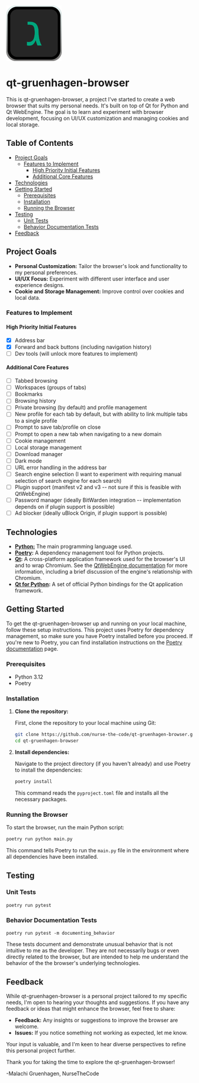 <div style="text-align: left; margin-top: 1em">
  <img src="assets/app-icon.svg" alt="Project Icon" width="150"/>
</div>

# qt-gruenhagen-browser

This is qt-gruenhagen-browser, a project I've started to create a web browser that suits my personal needs. It's built
on top of Qt for Python and Qt WebEngine. The goal is to learn and experiment with browser development, focusing on
UI/UX customization and managing cookies and local storage.

## Table of Contents

- [Project Goals](#project-goals)
  - [Features to Implement](#features-to-implement)
    - [High Priority Initial Features](#high-priority-initial-features)
    - [Additional Core Features](#additional-core-features)
- [Technologies](#technologies)
- [Getting Started](#getting-started)
  - [Prerequisites](#prerequisites)
  - [Installation](#installation)
  - [Running the Browser](#running-the-browser)
- [Testing](#testing)
  - [Unit Tests](#unit-tests)
  - [Behavior Documentation Tests](#behavior-documentation-tests)
- [Feedback](#feedback)

## Project Goals

- **Personal Customization:** Tailor the browser's look and functionality to my personal preferences.
- **UI/UX Focus:** Experiment with different user interface and user experience designs.
- **Cookie and Storage Management:** Improve control over cookies and local data.

### Features to Implement

#### High Priority Initial Features

- [x] Address bar
- [x] Forward and back buttons (including navigation history)
- [ ] Dev tools (will unlock more features to implement)

#### Additional Core Features

- [ ] Tabbed browsing
- [ ] Workspaces (groups of tabs)
- [ ] Bookmarks
- [ ] Browsing history
- [ ] Private browsing (by default) and profile management
- [ ] New profile for each tab by default, but with ability to link multiple tabs to a single profile
- [ ] Prompt to save tab/profile on close
- [ ] Prompt to open a new tab when navigating to a new domain
- [ ] Cookie management
- [ ] Local storage management
- [ ] Download manager
- [ ] Dark mode
- [ ] URL error handling in the address bar
- [ ] Search engine selection (I want to experiment with requiring manual selection of search engine for each search)
- [ ] Plugin support (manifest v2 and v3 -- not sure if this is feasible with QtWebEngine)
- [ ] Password manager (ideally BitWarden integration -- implementation depends on if plugin support is possible)
- [ ] Ad blocker (ideally uBlock Origin, if plugin support is possible)

## Technologies

- **[Python:](https://www.python.org/)** The main programming language used.
- **[Poetry](https://python-poetry.org/):** A dependency management tool for Python projects.
- **[Qt](https://www.qt.io/):** A cross-platform application framework used for the browser's UI and to wrap Chromium.
  See the [QtWebEngine documentation](https://wiki.qt.io/QtWebEngine) for more information, including a brief discussion
  of the engine's relationship with Chromium.
- **[Qt for Python](https://doc.qt.io/qtforpython/):** A set of official Python bindings for the Qt application
  framework.

## Getting Started

To get the qt-gruenhagen-browser up and running on your local machine, follow these setup instructions. This project
uses Poetry for dependency management, so make sure you have Poetry installed before you proceed. If you're new to
Poetry, you can find installation instructions on the [Poetry documentation](https://python-poetry.org/docs/#installation)
page.

### Prerequisites

- Python 3.12
- Poetry

### Installation

1. **Clone the repository:**

   First, clone the repository to your local machine using Git:

   ```sh
   git clone https://github.com/nurse-the-code/qt-gruenhagen-browser.git
   cd qt-gruenhagen-browser
   ```

2. **Install dependencies:**

   Navigate to the project directory (if you haven't already) and use Poetry to install the dependencies:

   ```sh
   poetry install
   ```

   This command reads the `pyproject.toml` file and installs all the necessary packages.

### Running the Browser

To start the browser, run the main Python script:

```sh
poetry run python main.py
```

This command tells Poetry to run the `main.py` file in the environment where all dependencies have been installed.

## Testing

### Unit Tests

```ssh
poetry run pytest
```

### Behavior Documentation Tests

```ssh
poetry run pytest -m documenting_behavior
```
These tests document and demonstrate unusual behavior that is not intuitive to me as the developer. They are not
necessarily bugs or even directly related to the browser, but are intended to help me understand the behavior of the
the browser's underlying technologies.

## Feedback

While qt-gruenhagen-browser is a personal project tailored to my specific needs, I'm open to hearing your thoughts and
suggestions. If you have any feedback or ideas that might enhance the browser, feel free to share:

- **Feedback:** Any insights or suggestions to improve the browser are welcome.
- **Issues:** If you notice something not working as expected, let me know.

Your input is valuable, and I'm keen to hear diverse perspectives to refine this personal project further.

Thank you for taking the time to explore the qt-gruenhagen-browser!

-Malachi Gruenhagen, NurseTheCode
